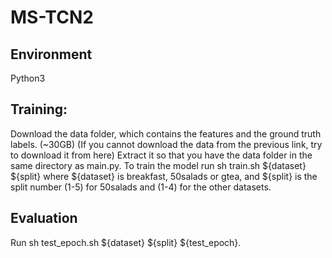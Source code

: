 # MS-TCN2

## Environment
Python3

## Training:
Download the data folder, which contains the features and the ground truth labels. (~30GB) (If you cannot download the data from the previous link, try to download it from here)
Extract it so that you have the data folder in the same directory as main.py.
To train the model run sh train.sh ${dataset} ${split} where ${dataset} is breakfast, 50salads or gtea, and ${split} is the split number (1-5) for 50salads and (1-4) for the other datasets.

## Evaluation
Run sh test_epoch.sh ${dataset} ${split} ${test_epoch}.

